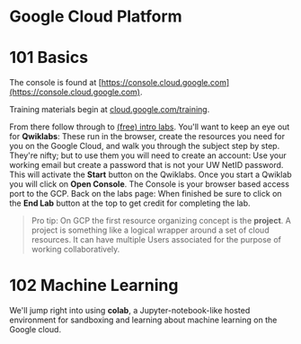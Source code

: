 # Google Cloud Platform

# 101 Basics

The console is found at [https://console.cloud.google.com](https://console.cloud.google.com). 

Training materials begin at [cloud.google.com/training](https://cloud.google.com/training/).

From there follow through to [(free) intro labs](https://cloud.google.com/training/free-labs/).
You'll want to keep an eye out for **Qwiklabs**: These run in the browser, create the resources you 
need for you on the Google Cloud, and walk you through the subject step by step. They're nifty; 
but to use them you will need to create an account: Use your working email but create a password
that is not your UW NetID password. This will activate the **Start** button on the Qwiklabs.
Once you start a Qwiklab you will click on **Open Console**. The Console is your browser based
access port to the GCP. Back on the labs page: When finished be sure to click on the **End Lab**
button at the top to get credit for completing the lab. 


> Pro tip: On GCP the first resource organizing concept is the **project**. A project is something like 
a logical wrapper around a set of cloud resources. It can have multiple Users associated for the purpose
of working collaboratively. 



# 102 Machine Learning 

We'll jump right into using **colab**, a Jupyter-notebook-like hosted environment for sandboxing and 
learning about machine learning on the Google cloud. 
